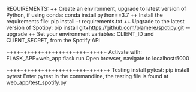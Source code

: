 REQUIREMENTS:
++ Create an environment, upgrade to latest version of Python, if using conda: conda install python==3.7
++ Install the requirements file: pip install -r requirements.txt
++ Upgrade to the latest version of Spotipy: pip install git+https://github.com/plamere/spotipy.git --upgrade
++ Set your environment variables: CLIENT_ID and CLIENT_SECRET, from the Spotify API

+++++++++++++++++++++++++++++
Activate with: FLASK_APP=web_app flask run
Open browser, navigate to localhost:5000


++++++++++++++++++++++++++++++
Testing
install pytest: pip install pytest
Enter pytest in the commandline, the testing file is found at web_app/test_spotify.py









